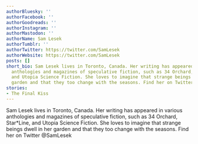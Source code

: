 ```yaml
---
authorBluesky: ''
authorFacebook: ''
authorGoodreads: ''
authorInstagram: ''
authorMastodon: ''
authorName: Sam Lesek
authorTumblr: ''
authorTwitter: https://twitter.com/SamLesek
authorWebsite: https://twitter.com/SamLesek
posts: []
short_bio: Sam Lesek lives in Toronto, Canada. Her writing has appeared in various
  anthologies and magazines of speculative fiction, such as 34 Orchard, Star*Line,
  and Utopia Science Fiction. She loves to imagine that strange beings dwell in her
  garden and that they too change with the seasons. Find her on Twitter @SamLesek
stories:
- The Final Kiss
---
```


Sam Lesek lives in Toronto, Canada. Her writing has appeared in various anthologies and magazines of speculative fiction, such as 34 Orchard, Star*Line, and Utopia Science Fiction. She loves to imagine that strange beings dwell in her garden and that they too change with the seasons. Find her on Twitter @SamLesek